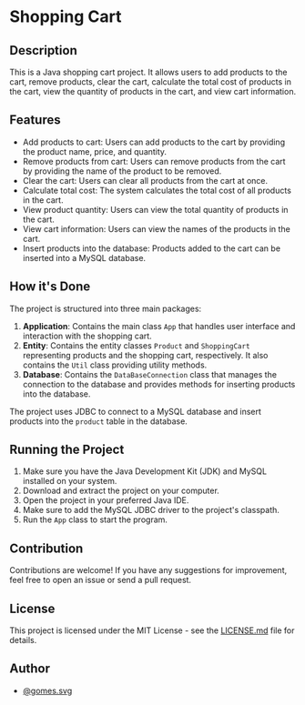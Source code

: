 # Shopping Cart

## Description

This is a Java shopping cart project. It allows users to add products to the cart, remove products, clear the cart, calculate the total cost of products in the cart, view the quantity of products in the cart, and view cart information.

## Features

- Add products to cart: Users can add products to the cart by providing the product name, price, and quantity.
- Remove products from cart: Users can remove products from the cart by providing the name of the product to be removed.
- Clear the cart: Users can clear all products from the cart at once.
- Calculate total cost: The system calculates the total cost of all products in the cart.
- View product quantity: Users can view the total quantity of products in the cart.
- View cart information: Users can view the names of the products in the cart.
- Insert products into the database: Products added to the cart can be inserted into a MySQL database.

## How it's Done

The project is structured into three main packages:

1. **Application**: Contains the main class `App` that handles user interface and interaction with the shopping cart.
2. **Entity**: Contains the entity classes `Product` and `ShoppingCart` representing products and the shopping cart, respectively. It also contains the `Util` class providing utility methods.
3. **Database**: Contains the `DataBaseConnection` class that manages the connection to the database and provides methods for inserting products into the database.

The project uses JDBC to connect to a MySQL database and insert products into the `product` table in the database.

## Running the Project

1. Make sure you have the Java Development Kit (JDK) and MySQL installed on your system.
2. Download and extract the project on your computer.
3. Open the project in your preferred Java IDE.
4. Make sure to add the MySQL JDBC driver to the project's classpath.
5. Run the `App` class to start the program.

## Contribution

Contributions are welcome! If you have any suggestions for improvement, feel free to open an issue or send a pull request.

## License

This project is licensed under the MIT License - see the [LICENSE.md](LICENSE.md) file for details.

## Author

- [@gomes.svg](https://www.linkedin.com/in/jos%C3%A9-gomes-de-menezes-7770aa270/)


